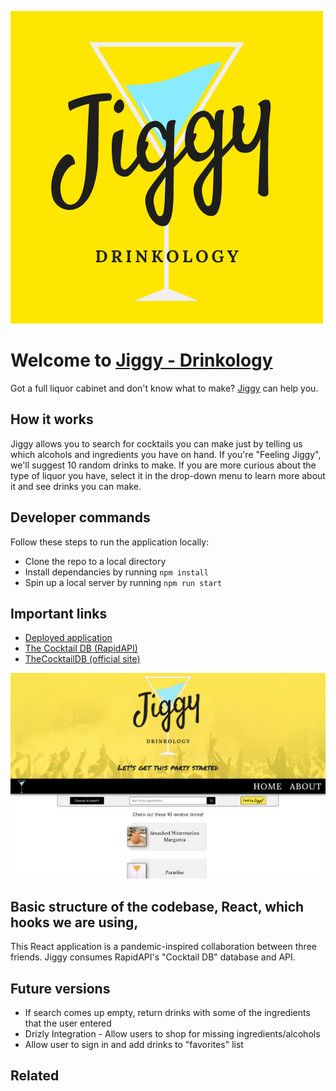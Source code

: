 ![Jiggy logo](./src/assets/Jiggy.png)

# Welcome to [Jiggy - Drinkology](https://jiggydrinkology.netlify.app/) 

Got a full liquor cabinet and don't know what to make? [Jiggy](https://jiggydrinkology.netlify.app/) can help you. 

## How it works

Jiggy allows you to search for cocktails you can make just by telling us which alcohols and ingredients you have on hand. If you're "Feeling Jiggy", we'll suggest 10 random drinks to make. If you are more curious about the type of liquor you have, select it in the drop-down menu to learn more about it and see drinks you can make. 

## Developer commands
Follow these steps to run the application locally: 
- Clone the repo to a local directory
- Install dependancies by running ```npm install``` 
- Spin up a local server by running ```npm run start```

## Important links
- [Deployed application](https://jiggydrinkology.netlify.app/)
- [The Cocktail DB (RapidAPI)](https://rapidapi.com/thecocktaildb/api/the-cocktail-db)
- [TheCocktailDB (official site)](https://www.thecocktaildb.com/)

![Jiggy Screenshot](./src/assets/Jiggy_screenshot_v2.png)

## Basic structure of the codebase, React, which hooks we are using,

This React application is a pandemic-inspired collaboration between
three friends. Jiggy consumes RapidAPI's "Cocktail DB" database and
API. 

## Future versions

- If search comes up empty, return drinks with some of the ingredients that the user entered
- Drizly Integration - Allow users to shop for missing ingredients/alcohols
- Allow user to sign in and add drinks to "favorites" list

## Related